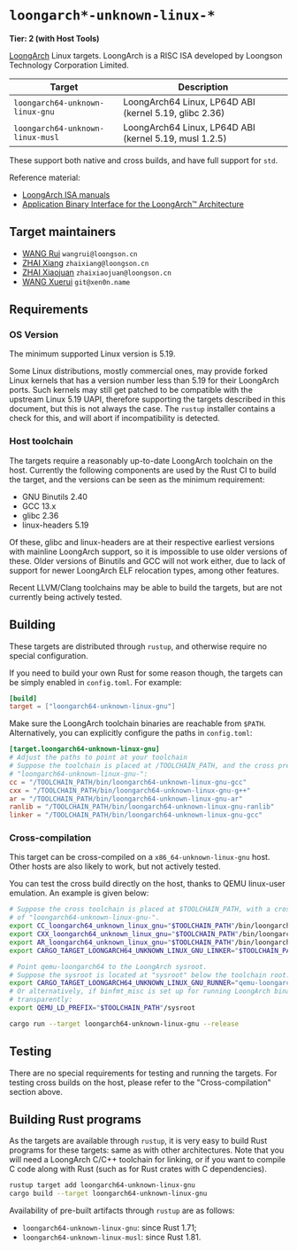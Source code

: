 # `loongarch*-unknown-linux-*`

**Tier: 2 (with Host Tools)**

[LoongArch][la-docs] Linux targets.
LoongArch is a RISC ISA developed by Loongson Technology Corporation Limited.

| Target | Description |
|--------|-------------|
| `loongarch64-unknown-linux-gnu` | LoongArch64 Linux, LP64D ABI (kernel 5.19, glibc 2.36) |
| `loongarch64-unknown-linux-musl` | LoongArch64 Linux, LP64D ABI (kernel 5.19, musl 1.2.5) |

These support both native and cross builds, and have full support for `std`.

Reference material:

* [LoongArch ISA manuals][la-docs]
* [Application Binary Interface for the LoongArch&trade; Architecture][la-abi-specs]

[la-abi-specs]: https://github.com/loongson/la-abi-specs
[la-docs]: https://loongson.github.io/LoongArch-Documentation/README-EN.html

## Target maintainers

- [WANG Rui](https://github.com/heiher) `wangrui@loongson.cn`
- [ZHAI Xiang](https://github.com/xiangzhai) `zhaixiang@loongson.cn`
- [ZHAI Xiaojuan](https://github.com/zhaixiaojuan) `zhaixiaojuan@loongson.cn`
- [WANG Xuerui](https://github.com/xen0n) `git@xen0n.name`

## Requirements

### OS Version

The minimum supported Linux version is 5.19.

Some Linux distributions, mostly commercial ones, may provide forked Linux
kernels that has a version number less than 5.19 for their LoongArch ports.
Such kernels may still get patched to be compatible with the upstream Linux
5.19 UAPI, therefore supporting the targets described in this document, but
this is not always the case. The `rustup` installer contains a check for this,
and will abort if incompatibility is detected.

### Host toolchain

The targets require a reasonably up-to-date LoongArch toolchain on the host.
Currently the following components are used by the Rust CI to build the target,
and the versions can be seen as the minimum requirement:

* GNU Binutils 2.40
* GCC 13.x
* glibc 2.36
* linux-headers 5.19

Of these, glibc and linux-headers are at their respective earliest versions with
mainline LoongArch support, so it is impossible to use older versions of these.
Older versions of Binutils and GCC will not work either, due to lack of support
for newer LoongArch ELF relocation types, among other features.

Recent LLVM/Clang toolchains may be able to build the targets, but are not
currently being actively tested.

## Building

These targets are distributed through `rustup`, and otherwise require no
special configuration.

If you need to build your own Rust for some reason though, the targets can be
simply enabled in `config.toml`. For example:

```toml
[build]
target = ["loongarch64-unknown-linux-gnu"]
```

Make sure the LoongArch toolchain binaries are reachable from `$PATH`.
Alternatively, you can explicitly configure the paths in `config.toml`:

```toml
[target.loongarch64-unknown-linux-gnu]
# Adjust the paths to point at your toolchain
# Suppose the toolchain is placed at /TOOLCHAIN_PATH, and the cross prefix is
# "loongarch64-unknown-linux-gnu-":
cc = "/TOOLCHAIN_PATH/bin/loongarch64-unknown-linux-gnu-gcc"
cxx = "/TOOLCHAIN_PATH/bin/loongarch64-unknown-linux-gnu-g++"
ar = "/TOOLCHAIN_PATH/bin/loongarch64-unknown-linux-gnu-ar"
ranlib = "/TOOLCHAIN_PATH/bin/loongarch64-unknown-linux-gnu-ranlib"
linker = "/TOOLCHAIN_PATH/bin/loongarch64-unknown-linux-gnu-gcc"
```

### Cross-compilation

This target can be cross-compiled on a `x86_64-unknown-linux-gnu` host.
Other hosts are also likely to work, but not actively tested.

You can test the cross build directly on the host, thanks to QEMU linux-user emulation.
An example is given below:

```sh
# Suppose the cross toolchain is placed at $TOOLCHAIN_PATH, with a cross prefix
# of "loongarch64-unknown-linux-gnu-".
export CC_loongarch64_unknown_linux_gnu="$TOOLCHAIN_PATH"/bin/loongarch64-unknown-linux-gnu-gcc
export CXX_loongarch64_unknown_linux_gnu="$TOOLCHAIN_PATH"/bin/loongarch64-unknown-linux-gnu-g++
export AR_loongarch64_unknown_linux_gnu="$TOOLCHAIN_PATH"/bin/loongarch64-unknown-linux-gnu-gcc-ar
export CARGO_TARGET_LOONGARCH64_UNKNOWN_LINUX_GNU_LINKER="$TOOLCHAIN_PATH"/bin/loongarch64-unknown-linux-gnu-gcc

# Point qemu-loongarch64 to the LoongArch sysroot.
# Suppose the sysroot is located at "sysroot" below the toolchain root:
export CARGO_TARGET_LOONGARCH64_UNKNOWN_LINUX_GNU_RUNNER="qemu-loongarch64 -L $TOOLCHAIN_PATH/sysroot"
# Or alternatively, if binfmt_misc is set up for running LoongArch binaries
# transparently:
export QEMU_LD_PREFIX="$TOOLCHAIN_PATH"/sysroot

cargo run --target loongarch64-unknown-linux-gnu --release
```

## Testing

There are no special requirements for testing and running the targets.
For testing cross builds on the host, please refer to the "Cross-compilation"
section above.

## Building Rust programs

As the targets are available through `rustup`, it is very easy to build Rust
programs for these targets: same as with other architectures.
Note that you will need a LoongArch C/C++ toolchain for linking, or if you want
to compile C code along with Rust (such as for Rust crates with C dependencies).

```sh
rustup target add loongarch64-unknown-linux-gnu
cargo build --target loongarch64-unknown-linux-gnu
```

Availability of pre-built artifacts through `rustup` are as follows:

* `loongarch64-unknown-linux-gnu`: since Rust 1.71;
* `loongarch64-unknown-linux-musl`: since Rust 1.81.
